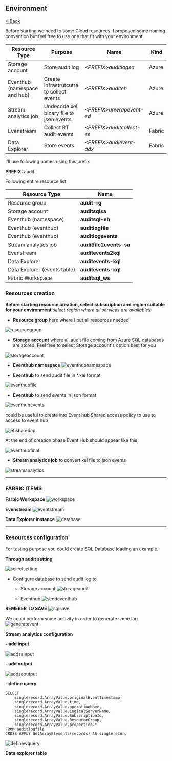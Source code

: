 ## Environment
[<-Back](Readme.md)


Before starting we need to some Cloud resources.
I proposed some naming convention but feel free to use
one that fit with your environment.


Resource Type | Purpose | Name | Kind 
---|------------|---|---
Storage account | Store audit log|*\<PREFIX\>auditlogsa* | Azure
Eventhub (namespace and hub) | Create infrastrutcutre to collect events |*\<PREFIX\>auditeh* | Azure
Stream analytics job | Undecode xel binary file to json events |*\<PREFIX\>unwrapevent-ed* | Azure
Evenstream | Collect RT audit events |  *\<PREFIX\>auditcollect-es*| Fabric
Data Explorer | Store events |*\<PREFIX\>audievent-adx* | Fabric

I'll use following names using this prefix

**PREFIX:** audit

Following entire resource list

Resource Type |  Name  
---|------------|
Resource group | **audit-rg**
Storage account | **auditsqlsa**
Eventhub (namespace) |**auditsql-eh**
Eventhub (eventhub) |**auditlogfile**
Eventhub (eventhub) |**auditlogevents**
Stream analytics job | **auditfile2events-sa**
Evenstream | **auditevents2kql**
Data Explorer | **auditevents-kql**
Data Explorer (events table) | **auditevents-kql**
Fabric Workspace | **auditsql_ws**


### Resources creation

**Before starting resource creation, select subscription and region suitable for your environment**
*select region where all services are availables*

- **Resource group** here where I put all resources needed


![resourcegroup](./images/resourcegroup.png)

- **Storage account** where  all audit file coming from  Azure SQL databases are stored. Feel free to select Storage account's option best for you
  
![storageaccount](./images/storageaccount.png)

- **Eventhub namespace**
![eventhubnamespace](./images/eventhubnamespace.png)

- **Eventhub** to send audit file in *.xel format
  
![eventhubfile](./images/eventhubfile.png)

- **Eventhub** to send events in json format

![eventhubevents](./images/auditlogevents.png)

could be useful to create into Event hub Shared access policy to use to access to event hub

![ehsharedap](./images/ehgeneratesharedaccesskey.png)

At the end of creation phase Event Hub should appear like this

![eventhubfinal](./images/eventhubfinal.png)

- **Stream analytics job** to convert xel file to json events
  
![streamanalytics](./images/streamanalyticsjob.png)

-----


### FABRIC ITEMS

**Farbic Workspace**
![workspace](./images/workspace.png)


**Evenstream**
![eventstream](./images/eventstream.png)


**Data Explorer instance**
![database](./images/kqldatabase.png)

-----

### Resources configuration
For testing purpose you could create SQL Database loading an  example.

**Through audit setting**

![selectsetting](./images/selectauditing.png)

- Configure database to send audit log to 
  - Storage account
![storageaudit](./images/storageaudit.png)

  - Eventhub
![sendeventhub](./images/sqloneh.png)

**REMEBER TO SAVE**
![sqlsave](./images/sql-saveaudit.png)


We could perform some acitivity in order to generate some log
![generatevent](./images/generateevents.png)

**Stream analytics configuration**

**- add input**

![addsainput](./images/sa-addinput.png)

**- add output**

![addsaoutput](./images/sa-addoutput.png)

**- define query**


```    
SELECT
	singlerecord.ArrayValue.originalEventTimestamp,
    singlerecord.ArrayValue.time,
    singlerecord.ArrayValue.operationName,
    singlerecord.ArrayValue.LogicalServerName,
    singlerecord.ArrayValue.SubscriptionId,
    singlerecord.ArrayValue.ResourceGroup,
    singlerecord.ArrayValue.properties.*
FROM auditlogfile
CROSS APPLY GetArrayElements(records) AS singlerecord
```
![definewquery](./images/sa-definequery.png)

**Data explorer table**

